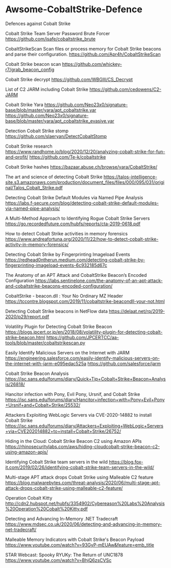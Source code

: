 # Awsome-CobaltStrike-Defence
Defences against Cobalt Strike

Cobalt Strike Team Server Password Brute Forcer
https://github.com/isafe/cobaltstrike_brute


CobaltStrikeScan Scan files or process memory for Cobalt Strike beacons and parse their configuration.
https://github.com/Apr4h/CobaltStrikeScan

Cobalt Strike beacon scan
https://github.com/whickey-r7/grab_beacon_config

Cobalt Strike decrypt
https://github.com/WBGlIl/CS_Decrypt

List of C2 JARM including Cobalt Strike
https://github.com/cedowens/C2-JARM


Cobalt Strike Yara
https://github.com/Neo23x0/signature-base/blob/master/yara/apt_cobaltstrike.yar
https://github.com/Neo23x0/signature-base/blob/master/yara/apt_cobaltstrike_evasive.yar


Detection Cobalt Strike stomp
https://github.com/slaeryan/DetectCobaltStomp

Cobalt Strike research
https://www.randhome.io/blog/2020/12/20/analyzing-cobalt-strike-for-fun-and-profit/
https://github.com/Te-k/cobaltstrike


Cobalt Strike hashes
https://bazaar.abuse.ch/browse/yara/CobaltStrike/


The art and science of detecting Cobalt Strike
https://talos-intelligence-site.s3.amazonaws.com/production/document_files/files/000/095/031/original/Talos_Cobalt_Strike.pdf


Detecting Cobalt Strike Default Modules via Named Pipe Analysis
https://labs.f-secure.com/blog/detecting-cobalt-strike-default-modules-via-named-pipe-analysis/

A Multi-Method Approach to Identifying Rogue Cobalt Strike Servers
https://go.recordedfuture.com/hubfs/reports/cta-2019-0618.pdf

How to detect Cobalt Strike activities in memory forensics
https://www.andreafortuna.org/2020/11/22/how-to-detect-cobalt-strike-activity-in-memory-forensics/

Detecting Cobalt Strike by Fingerprinting Imageload Events
https://redhead0ntherun.medium.com/detecting-cobalt-strike-by-fingerprinting-imageload-events-6c932185d67c

The Anatomy of an APT Attack and CobaltStrike Beacon’s Encoded Configuration
https://labs.sentinelone.com/the-anatomy-of-an-apt-attack-and-cobaltstrike-beacons-encoded-configuration/

CobaltStrike - beacon.dll : Your No Ordinary MZ Header
https://tccontre.blogspot.com/2019/11/cobaltstrike-beacondll-your-not.html


Detecting Cobalt Strike beacons in NetFlow data
https://delaat.net/rp/2019-2020/p29/report.pdf

Volatility Plugin for Detecting Cobalt Strike Beacon
https://blogs.jpcert.or.jp/en/2018/08/volatility-plugin-for-detecting-cobalt-strike-beacon.html
https://github.com/JPCERTCC/aa-tools/blob/master/cobaltstrikescan.py

Easily Identify Malicious Servers on the Internet with JARM
https://engineering.salesforce.com/easily-identify-malicious-servers-on-the-internet-with-jarm-e095edac525a
https://github.com/salesforce/jarm

Cobalt Strike Beacon Analysis
https://isc.sans.edu/forums/diary/Quick+Tip+Cobalt+Strike+Beacon+Analysis/26818/

Hancitor infection with Pony, Evil Pony, Ursnif, and Cobalt Strike
https://isc.sans.edu/forums/diary/Hancitor+infection+with+Pony+Evil+Pony+Ursnif+and+Cobalt+Strike/25532/







Attackers Exploiting WebLogic Servers via CVE-2020-14882 to install Cobalt Strike
https://isc.sans.edu/forums/diary/Attackers+Exploiting+WebLogic+Servers+via+CVE202014882+to+install+Cobalt+Strike/26752/


Hiding in the Cloud: Cobalt Strike Beacon C2 using Amazon APIs
https://rhinosecuritylabs.com/aws/hiding-cloudcobalt-strike-beacon-c2-using-amazon-apis/


Identifying Cobalt Strike team servers in the wild
https://blog.fox-it.com/2019/02/26/identifying-cobalt-strike-team-servers-in-the-wild/


Multi-stage APT attack drops Cobalt Strike using Malleable C2 feature
https://blog.malwarebytes.com/threat-analysis/2020/06/multi-stage-apt-attack-drops-cobalt-strike-using-malleable-c2-feature/


Operation Cobalt Kitty
http://cdn2.hubspot.net/hubfs/3354902/Cybereason%20Labs%20Analysis%20Operation%20Cobalt%20Kitty.pdf


Detecting and Advancing In-Memory .NET Tradecraft
https://www.mdsec.co.uk/2020/06/detecting-and-advancing-in-memory-net-tradecraft/









Malleable Memory Indicators with Cobalt Strike's Beacon Payload
https://www.youtube.com/watch?v=93GyP-mEUAw&feature=emb_title


STAR Webcast: Spooky RYUKy: The Return of UNC1878
https://www.youtube.com/watch?v=BhjQ6zsCVSc













